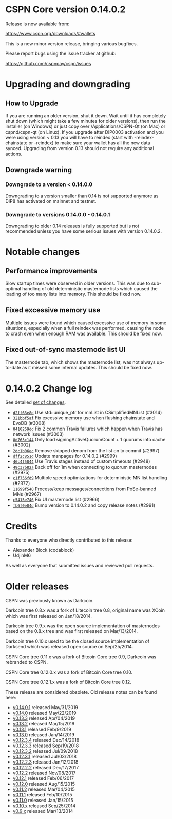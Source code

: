 CSPN Core version 0.14.0.2
==========================

Release is now available from:

  <https://www.cspn.org/downloads/#wallets>

This is a new minor version release, bringing various bugfixes.

Please report bugs using the issue tracker at github:

  <https://github.com/cspnpay/cspn/issues>


Upgrading and downgrading
=========================

How to Upgrade
--------------

If you are running an older version, shut it down. Wait until it has completely
shut down (which might take a few minutes for older versions), then run the
installer (on Windows) or just copy over /Applications/CSPN-Qt (on Mac) or
cspnd/cspn-qt (on Linux). If you upgrade after DIP0003 activation and you were
using version < 0.13 you will have to reindex (start with -reindex-chainstate
or -reindex) to make sure your wallet has all the new data synced. Upgrading from
version 0.13 should not require any additional actions.

Downgrade warning
-----------------

### Downgrade to a version < 0.14.0.0

Downgrading to a version smaller than 0.14 is not supported anymore as DIP8 has
activated on mainnet and testnet.

### Downgrade to versions 0.14.0.0 - 0.14.0.1

Downgrading to older 0.14 releases is fully supported but is not
recommended unless you have some serious issues with version 0.14.0.2.

Notable changes
===============

Performance improvements
------------------------
Slow startup times were observed in older versions. This was due to sub-optimal handling of old
deterministic masternode lists which caused the loading of too many lists into memory. This should be
fixed now.

Fixed excessive memory use
--------------------------
Multiple issues were found which caused excessive use of memory in some situations, especially when
a full reindex was performed, causing the node to crash even when enough RAM was available. This should
be fixed now.

Fixed out-of-sync masternode list UI
------------------------------------
The masternode tab, which shows the masternode list, was not always up-to-date as it missed some internal
updates. This should be fixed now.

0.14.0.2 Change log
===================

See detailed [set of changes](https://github.com/cspnpay/cspn/compare/v0.14.0.1...cspnpay:v0.14.0.2).

- [`d2ff63e8d`](https://github.com/cspnpay/cspn/commit/d2ff63e8d) Use std::unique_ptr for mnList in CSimplifiedMNList (#3014)
- [`321bbf5af`](https://github.com/cspnpay/cspn/commit/321bbf5af) Fix excessive memory use when flushing chainstate and EvoDB (#3008)
- [`0410259dd`](https://github.com/cspnpay/cspn/commit/0410259dd) Fix 2 common Travis failures which happen when Travis has network issues (#3003)
- [`8d763c144`](https://github.com/cspnpay/cspn/commit/8d763c144) Only load signingActiveQuorumCount + 1 quorums into cache (#3002)
- [`2dc1b06ec`](https://github.com/cspnpay/cspn/commit/2dc1b06ec) Remove skipped denom from the list on tx commit (#2997)
- [`dff2c851d`](https://github.com/cspnpay/cspn/commit/dff2c851d) Update manpages for 0.14.0.2 (#2999)
- [`46c4f5844`](https://github.com/cspnpay/cspn/commit/46c4f5844) Use Travis stages instead of custom timeouts (#2948)
- [`49c37b82a`](https://github.com/cspnpay/cspn/commit/49c37b82a) Back off for 1m when connecting to quorum masternodes (#2975)
- [`c1f756fd9`](https://github.com/cspnpay/cspn/commit/c1f756fd9) Multiple speed optimizations for deterministic MN list handling (#2972)
- [`11699f540`](https://github.com/cspnpay/cspn/commit/11699f540) Process/keep messages/connections from PoSe-banned MNs (#2967)
- [`c5415e746`](https://github.com/cspnpay/cspn/commit/c5415e746) Fix UI masternode list (#2966)
- [`fb6f0e04d`](https://github.com/cspnpay/cspn/commit/fb6f0e04d) Bump version to 0.14.0.2 and copy release notes (#2991)

Credits
=======

Thanks to everyone who directly contributed to this release:

- Alexander Block (codablock)
- UdjinM6

As well as everyone that submitted issues and reviewed pull requests.

Older releases
==============

CSPN was previously known as Darkcoin.

Darkcoin tree 0.8.x was a fork of Litecoin tree 0.8, original name was XCoin
which was first released on Jan/18/2014.

Darkcoin tree 0.9.x was the open source implementation of masternodes based on
the 0.8.x tree and was first released on Mar/13/2014.

Darkcoin tree 0.10.x used to be the closed source implementation of Darksend
which was released open source on Sep/25/2014.

CSPN Core tree 0.11.x was a fork of Bitcoin Core tree 0.9,
Darkcoin was rebranded to CSPN.

CSPN Core tree 0.12.0.x was a fork of Bitcoin Core tree 0.10.

CSPN Core tree 0.12.1.x was a fork of Bitcoin Core tree 0.12.

These release are considered obsolete. Old release notes can be found here:

- [v0.14.0.1](https://github.com/cspnpay/cspn/blob/master/doc/release-notes/cspn/release-notes-0.14.0.1.md) released May/31/2019
- [v0.14.0](https://github.com/cspnpay/cspn/blob/master/doc/release-notes/cspn/release-notes-0.14.0.md) released May/22/2019
- [v0.13.3](https://github.com/cspnpay/cspn/blob/master/doc/release-notes/cspn/release-notes-0.13.3.md) released Apr/04/2019
- [v0.13.2](https://github.com/cspnpay/cspn/blob/master/doc/release-notes/cspn/release-notes-0.13.2.md) released Mar/15/2019
- [v0.13.1](https://github.com/cspnpay/cspn/blob/master/doc/release-notes/cspn/release-notes-0.13.1.md) released Feb/9/2019
- [v0.13.0](https://github.com/cspnpay/cspn/blob/master/doc/release-notes/cspn/release-notes-0.13.0.md) released Jan/14/2019
- [v0.12.3.4](https://github.com/cspnpay/cspn/blob/master/doc/release-notes/cspn/release-notes-0.12.3.4.md) released Dec/14/2018
- [v0.12.3.3](https://github.com/cspnpay/cspn/blob/master/doc/release-notes/cspn/release-notes-0.12.3.3.md) released Sep/19/2018
- [v0.12.3.2](https://github.com/cspnpay/cspn/blob/master/doc/release-notes/cspn/release-notes-0.12.3.2.md) released Jul/09/2018
- [v0.12.3.1](https://github.com/cspnpay/cspn/blob/master/doc/release-notes/cspn/release-notes-0.12.3.1.md) released Jul/03/2018
- [v0.12.2.3](https://github.com/cspnpay/cspn/blob/master/doc/release-notes/cspn/release-notes-0.12.2.3.md) released Jan/12/2018
- [v0.12.2.2](https://github.com/cspnpay/cspn/blob/master/doc/release-notes/cspn/release-notes-0.12.2.2.md) released Dec/17/2017
- [v0.12.2](https://github.com/cspnpay/cspn/blob/master/doc/release-notes/cspn/release-notes-0.12.2.md) released Nov/08/2017
- [v0.12.1](https://github.com/cspnpay/cspn/blob/master/doc/release-notes/cspn/release-notes-0.12.1.md) released Feb/06/2017
- [v0.12.0](https://github.com/cspnpay/cspn/blob/master/doc/release-notes/cspn/release-notes-0.12.0.md) released Aug/15/2015
- [v0.11.2](https://github.com/cspnpay/cspn/blob/master/doc/release-notes/cspn/release-notes-0.11.2.md) released Mar/04/2015
- [v0.11.1](https://github.com/cspnpay/cspn/blob/master/doc/release-notes/cspn/release-notes-0.11.1.md) released Feb/10/2015
- [v0.11.0](https://github.com/cspnpay/cspn/blob/master/doc/release-notes/cspn/release-notes-0.11.0.md) released Jan/15/2015
- [v0.10.x](https://github.com/cspnpay/cspn/blob/master/doc/release-notes/cspn/release-notes-0.10.0.md) released Sep/25/2014
- [v0.9.x](https://github.com/cspnpay/cspn/blob/master/doc/release-notes/cspn/release-notes-0.9.0.md) released Mar/13/2014

